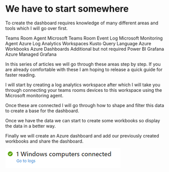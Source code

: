 # We have to start somewhere

To create the dashboard requires knowledge of many different areas and tools which I will go over first.

Teams Room Agent
Microsoft Teams Room Event Log
Microsoft Monitoring Agent
Azure Log Analytics Workspaces
Kusto Query Language
Azure Workbooks
Azure Dashboards
Additional but not required
  Power BI
  Grafana
  Azure Managed Grafana

In this series of articles we will go through these areas step by step. If you are already comfortable with these I am hoping to release a quick guide for faster reading.

I will start by creating a log analytics workspace after which I will take you through connecting your teams rooms devices to this workspace using the Microsoft monitoring agent.

Once these are connected I will go through how to shape and filter this data to create a base for the dashboard.

Once we have the data we can start to create some workbooks so display the data in a better way.

Finally we will create an Azure dashboard and add our previously created workbooks and share the dashboard.

![agent-connected](/docs/images/agent-connected.PNG)
